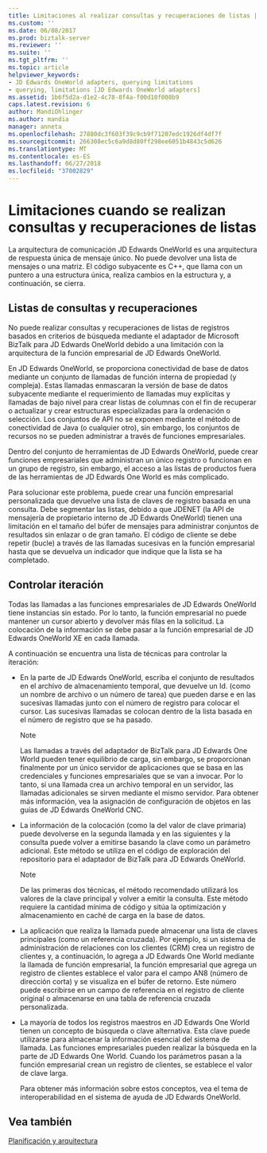 ```yaml
---
title: Limitaciones al realizar consultas y recuperaciones de listas | Microsoft Docs
ms.custom: ''
ms.date: 06/08/2017
ms.prod: biztalk-server
ms.reviewer: ''
ms.suite: ''
ms.tgt_pltfrm: ''
ms.topic: article
helpviewer_keywords:
- JD Edwards OneWorld adapters, querying limitations
- querying, limitations [JD Edwards OneWorld adapters]
ms.assetid: 1b6f5d2a-d1e2-4c78-8f4a-f00d10f008b9
caps.latest.revision: 6
author: MandiOhlinger
ms.author: mandia
manager: anneta
ms.openlocfilehash: 27880dc3f603f39c9cb9f71207edc1926df4df7f
ms.sourcegitcommit: 266308ec5c6a9d8d80ff298ee6051b4843c5d626
ms.translationtype: MT
ms.contentlocale: es-ES
ms.lasthandoff: 06/27/2018
ms.locfileid: "37002829"
---
```

# <a name="limitations-when-querying-and-retrieving-lists"></a>Limitaciones cuando se realizan consultas y recuperaciones de listas
La arquitectura de comunicación JD Edwards OneWorld es una arquitectura de respuesta única de mensaje único. No puede devolver una lista de mensajes o una matriz. El código subyacente es C++, que llama con un puntero a una estructura única, realiza cambios en la estructura y, a continuación, se cierra.  
  
## <a name="querying-and-retrieving-lists"></a>Listas de consultas y recuperaciones  
 No puede realizar consultas y recuperaciones de listas de registros basados en criterios de búsqueda mediante el adaptador de Microsoft BizTalk para JD Edwards OneWorld debido a una limitación con la arquitectura de la función empresarial de JD Edwards OneWorld.  
  
 En JD Edwards OneWorld, se proporciona conectividad de base de datos mediante un conjunto de llamadas de función interna de propiedad (y compleja). Estas llamadas enmascaran la versión de base de datos subyacente mediante el requerimiento de llamadas muy explícitas y llamadas de bajo nivel para crear listas de columnas con el fin de recuperar o actualizar y crear estructuras especializadas para la ordenación o selección. Los conjuntos de API no se exponen mediante el método de conectividad de Java (o cualquier otro), sin embargo, los conjuntos de recursos no se pueden administrar a través de funciones empresariales.  
  
 Dentro del conjunto de herramientas de JD Edwards OneWorld, puede crear funciones empresariales que administran un único registro o funcionan en un grupo de registro, sin embargo, el acceso a las listas de productos fuera de las herramientas de JD Edwards One World es más complicado.  
  
 Para solucionar este problema, puede crear una función empresarial personalizada que devuelve una lista de claves de registro basada en una consulta. Debe segmentar las listas, debido a que JDENET (la API de mensajería de propietario interno de JD Edwards OneWorld) tienen una limitación en el tamaño del búfer de mensajes para administrar conjuntos de resultados sin enlazar o de gran tamaño. El código de cliente se debe repetir (bucle) a través de las llamadas sucesivas en la función empresarial hasta que se devuelva un indicador que indique que la lista se ha completado.  
  
## <a name="controlling-iteration"></a>Controlar iteración  
 Todas las llamadas a las funciones empresariales de JD Edwards OneWorld tiene instancias sin estado. Por lo tanto, la función empresarial no puede mantener un cursor abierto y devolver más filas en la solicitud. La colocación de la información se debe pasar a la función empresarial de JD Edwards OneWorld XE en cada llamada.  
  
 A continuación se encuentra una lista de técnicas para controlar la iteración:  
  
- En la parte de JD Edwards OneWorld, escriba el conjunto de resultados en el archivo de almacenamiento temporal, que devuelve un Id. (como un nombre de archivo o un número de tarea) que pueden darse e en las sucesivas llamadas junto con el número de registro para colocar el cursor. Las sucesivas llamadas se colocan dentro de la lista basada en el número de registro que se ha pasado.  
  
  > [!NOTE]
  >  Las llamadas a través del adaptador de BizTalk para JD Edwards One World pueden tener equilibrio de carga, sin embargo, se proporcionan finalmente por un único servidor de aplicaciones que se basa en las credenciales y funciones empresariales que se van a invocar. Por lo tanto, si una llamada crea un archivo temporal en un servidor, las llamadas adicionales se sirven mediante el mismo servidor. Para obtener más información, vea la asignación de configuración de objetos en las guías de JD Edwards OneWorld CNC.  
  
- La información de la colocación (como la del valor de clave primaria) puede devolverse en la segunda llamada y en las siguientes y la consulta puede volver a emitirse basando la clave como un parámetro adicional. Este método se utiliza en el código de exploración del repositorio para el adaptador de BizTalk para JD Edwards OneWorld.  
  
  > [!NOTE]
  >  De las primeras dos técnicas, el método recomendado utilizará los valores de la clave principal y volver a emitir la consulta. Este método requiere la cantidad mínima de código y sitúa la optimización y almacenamiento en caché de carga en la base de datos.  
  
- La aplicación que realiza la llamada puede almacenar una lista de claves principales (como un referencia cruzada). Por ejemplo, si un sistema de administración de relaciones con los clientes (CRM) crea un registro de clientes y, a continuación, lo agrega a JD Edwards One World mediante la llamada de función empresarial, la función empresarial que agrega un registro de clientes establece el valor para el campo AN8 (número de dirección corta) y se visualiza en el búfer de retorno. Este número puede escribirse en un campo de referencia en el registro de cliente original o almacenarse en una tabla de referencia cruzada personalizada.  
  
- La mayoría de todos los registros maestros en JD Edwards One World tienen un concepto de búsqueda o clave alternativa. Esta clave puede utilizarse para almacenar la información esencial del sistema de llamada. Las funciones empresariales pueden realizar la búsqueda en la parte de JD Edwards One World. Cuando los parámetros pasan a la función empresarial crean un registro de clientes, se establece el valor de clave larga.  
  
  Para obtener más información sobre estos conceptos, vea el tema de interoperabilidad en el sistema de ayuda de JD Edwards OneWorld.  
  
## <a name="see-also"></a>Vea también  
 [Planificación y arquitectura](../core/planning-and-architecture17.md)